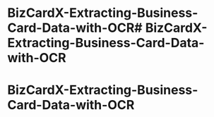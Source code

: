 # BizCardX-Extracting-Business-Card-Data-with-OCR# BizCardX-Extracting-Business-Card-Data-with-OCR









# BizCardX-Extracting-Business-Card-Data-with-OCR
